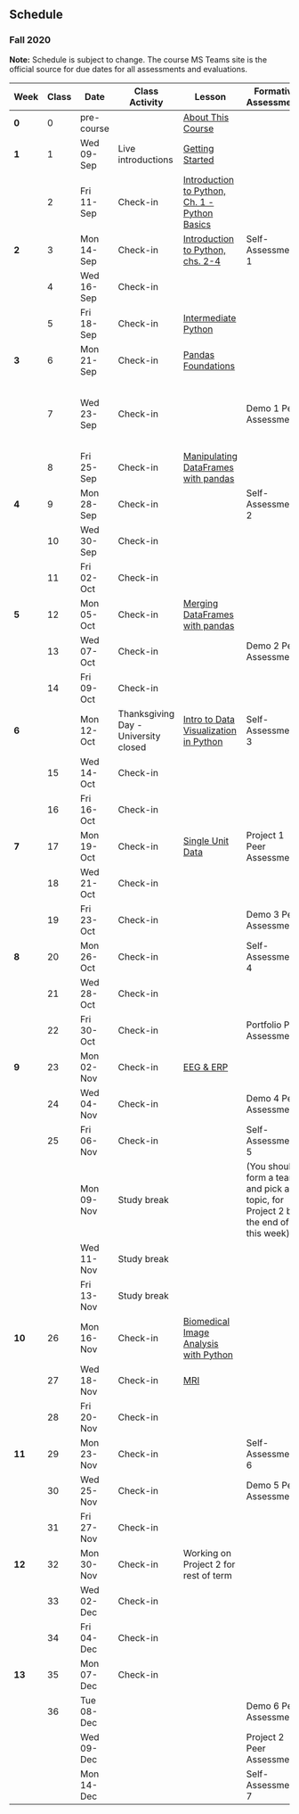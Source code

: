 ## Schedule
### Fall 2020

**Note:** Schedule is subject to change. The course MS Teams site is the official source for due dates for all assessments and evaluations.

| Week   | Class | Date       | Class Activity                       | Lesson                                                                                                                   | Formative Assessments                                                             | Summative Evaluations                                          |
|--------|-------|------------|--------------------------------------|--------------------------------------------------------------------------------------------------------------------------|-----------------------------------------------------------------------------------|----------------------------------------------------------------|
| **0**  | 0     | pre-course |                                      | [About This Course](https://dalpsychneuro.github.io/NESC_3505_textbook/1/why.html)                                       |                                                                                   |                                                                |
| **1**  | 1     | Wed 09-Sep | Live introductions                   | [Getting Started](https://dalpsychneuro.github.io/NESC_3505_textbook/2/learning_objectives.html)                         |                                                                                   |                                                                |
|        | 2     | Fri 11-Sep | Check-in                             | [Introduction to Python, Ch. 1 - Python Basics](https://learn.datacamp.com/courses/intro-to-python-for-data-science)     |                                                                                   | Assignment 1                                                   |
| **2**  | 3     | Mon 14-Sep | Check-in                             | [Introduction to Python, chs. 2-4](https://learn.datacamp.com/courses/intro-to-python-for-data-science)                  | Self-Assessment 1                                                                 |                                                                |
|        | 4     | Wed 16-Sep | Check-in                             |                                                                                                                          |                                                                                   |                                                                |
|        | 5     | Fri 18-Sep | Check-in                             | [Intermediate Python](https://learn.datacamp.com/courses/intermediate-python-for-data-science)                           |                                                                                   | Demo 1                                                         |
| **3**  | 6     | Mon 21-Sep | Check-in                             | [Pandas Foundations](https://www.datacamp.com/courses/pandas-foundations)                                                |                                                                                   | Assignment 2                                                   |
|        | 7     | Wed 23-Sep | Check-in                             |                                                                                                                          | Demo 1 Peer Assessment                                                            | (you should form a team for Project 1 by the end of this week) |
|        | 8     | Fri 25-Sep | Check-in                             | [Manipulating DataFrames with pandas](https://www.datacamp.com/courses/manipulating-dataframes-with-pandas)              |                                                                                   |                                                                |
| **4**  | 9     | Mon 28-Sep | Check-in                             |                                                                                                                          | Self-Assessment 2                                                                 |                                                                |
|        | 10    | Wed 30-Sep | Check-in                             |                                                                                                                          |                                                                                   |                                                                |
|        | 11    | Fri 02-Oct | Check-in                             |                                                                                                                          |                                                                                   | Demo 2                                                         |
| **5**  | 12    | Mon 05-Oct | Check-in                             | [Merging DataFrames with pandas](https://www.datacamp.com/courses/merging-dataframes-with-pandas)                        |                                                                                   | Assignment 3 (due Oct 6)                                       |
|        | 13    | Wed 07-Oct | Check-in                             |                                                                                                                          | Demo 2 Peer Assessment                                                            |                                                                |
|        | 14    | Fri 09-Oct | Check-in                             |                                                                                                                          |                                                                                   |                                                                |
| **6**  |       | Mon 12-Oct | Thanksgiving Day - University closed | [Intro to Data Visualization in Python](https://learn.datacamp.com/courses/introduction-to-data-visualization-in-python) | Self-Assessment 3                                                                 |                                                                |
|        | 15    | Wed 14-Oct | Check-in                             |                                                                                                                          |                                                                                   |                                                                |
|        | 16    | Fri 16-Oct | Check-in                             |                                                                                                                          |                                                                                   | Project 1                                                      |
| **7**  | 17    | Mon 19-Oct | Check-in                             | [Single Unit Data](https://dalpsychneuro.github.io/NESC_3505_textbook/single_unit/introduction.html)                     | Project 1 Peer Assessment                                                         | Demo 3                                                         |
|        | 18    | Wed 21-Oct | Check-in                             |                                                                                                                          |                                                                                   |                                                                |
|        | 19    | Fri 23-Oct | Check-in                             |                                                                                                                          | Demo 3 Peer Assessment                                                            | Portfolio Submission 1                                         |
| **8**  | 20    | Mon 26-Oct | Check-in                             |                                                                                                                          | Self-Assessment 4                                                                 | Assignment 4                                                   |
|        | 21    | Wed 28-Oct | Check-in                             |                                                                                                                          |                                                                                   |                                                                |
|        | 22    | Fri 30-Oct | Check-in                             |                                                                                                                          | Portfolio Peer Assessment                                                         | Demo 4 (optional)                                              |
| **9**  | 23    | Mon 02-Nov | Check-in                             | [EEG & ERP](https://dalpsychneuro.github.io/NESC_3505_textbook/eeg/introduction.html)                                    |                                                                                   |                                                                |
|        | 24    | Wed 04-Nov | Check-in                             |                                                                                                                          | Demo 4 Peer Assessment                                                            |                                                                |
|        | 25    | Fri 06-Nov | Check-in                             |                                                                                                                          | Self-Assessment 5                                                                 |                                                                |
|        |       | Mon 09-Nov | Study break                          |                                                                                                                          | (You should form a team, and pick a topic, for Project 2 by the end of this week) | Assignment 5                                                   |
|        |       | Wed 11-Nov | Study break                          |                                                                                                                          |                                                                                   |                                                                |
|        |       | Fri 13-Nov | Study break                          |                                                                                                                          |                                                                                   |                                                                |
| **10** | 26    | Mon 16-Nov | Check-in                             | [Biomedical Image Analysis with Python](https://www.datacamp.com/courses/biomedical-image-analysis-in-python)            |                                                                                   |                                                                |
|        | 27    | Wed 18-Nov | Check-in                             | [MRI](https://dalpsychneuro.github.io/NESC_3505_textbook/mri/introduction.html)                                          |                                                                                   |                                                                |
|        | 28    | Fri 20-Nov | Check-in                             |                                                                                                                          |                                                                                   | Demo 5 (optional)                                              |
| **11** | 29    | Mon 23-Nov | Check-in                             |                                                                                                                          | Self-Assessment 6                                                                 |                                                                |
|        | 30    | Wed 25-Nov | Check-in                             |                                                                                                                          | Demo 5 Peer Assessment                                                            |                                                                |
|        | 31    | Fri 27-Nov | Check-in                             |                                                                                                                          |                                                                                   | Assignment 6                                                   |
| **12** | 32    | Mon 30-Nov | Check-in                             | Working on Project 2 for rest of term                                                                                    |                                                                                   |                                                                |
|        | 33    | Wed 02-Dec | Check-in                             |                                                                                                                          |                                                                                   |                                                                |
|        | 34    | Fri 04-Dec | Check-in                             |                                                                                                                          |                                                                                   | Demo 6 (optional)                                              |
| **13** | 35    | Mon 07-Dec | Check-in                             |                                                                                                                          |                                                                                   |                                                                |
|        | 36    | Tue 08-Dec |                                      |                                                                                                                          | Demo 6 Peer Assessment                                                            | Project 2                                                      |
|        |       | Wed 09-Dec |                                      |                                                                                                                          | Project 2 Peer Assessment                                                         |                                                                |
|        |       | Mon 14-Dec |                                      |                                                                                                                          | Self-Assessment 7                                                                 | Portfolio Submission 2                                         |
